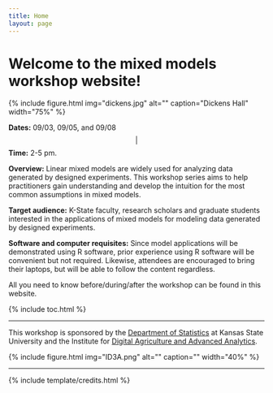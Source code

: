 ```yaml
---
title: Home
layout: page
---
```


# Welcome to the mixed models workshop website!

{% include figure.html img="dickens.jpg" alt="" caption="Dickens Hall" width="75%" %}

**Dates:** 09/03, 09/05, and 09/08 $$\vert$$ **Time:** 2-5 pm.  

**Overview:** Linear mixed models are widely used for analyzing data generated by designed experiments. This workshop series aims to help practitioners gain understanding and develop the intuition for the most common assumptions in mixed models.

**Target audience:** K-State faculty, research scholars and graduate students interested in the applications of mixed models for modeling data generated by designed experiments. 

**Software and computer requisites:** Since model applications will be demonstrated using R software, prior experience using R software will be convenient but not required. Likewise, attendees are encouraged to bring their laptops, but will be able to follow the content regardless.

All you need to know before/during/after the workshop can be found in this website.   

{% include toc.html %}

------

This workshop is sponsored by the [Department of Statistics](https://www.k-state.edu/stats/) at Kansas State University and the Institute for [Digital Agriculture and Advanced Analytics](https://www.k-state.edu/next-gen/key-initiatives/interdisciplinary-institutes/digital-ag-advanced-analytics/).

{% include figure.html img="ID3A.png" alt="" caption="" width="40%" %}

------

{% include template/credits.html %}
